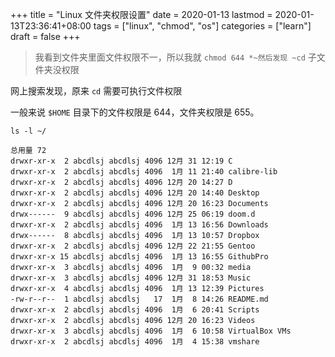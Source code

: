 +++
title = "Linux 文件夹权限设置"
date = 2020-01-13
lastmod = 2020-01-13T23:36:41+08:00
tags = ["linux", "chmod", "os"]
categories = ["learn"]
draft = false
+++

> 我看到文件夹里面文件权限不一，所以我就 `chmod 644 *~然后发现 ~cd` 子文件夹没权限

<!--more-->

网上搜索发现，原来 `cd` 需要可执行文件权限

一般来说 `$HOME` 目录下的文件权限是 644，文件夹权限是 655。

```shell
ls -l ~/
```

```text
总用量 72
drwxr-xr-x  2 abcdlsj abcdlsj 4096 12月 31 12:19 C
drwxr-xr-x  2 abcdlsj abcdlsj 4096  1月 11 21:40 calibre-lib
drwxr-xr-x  2 abcdlsj abcdlsj 4096 12月 20 14:27 D
drwxr-xr-x  2 abcdlsj abcdlsj 4096 12月 20 14:40 Desktop
drwxr-xr-x  2 abcdlsj abcdlsj 4096 12月 20 16:23 Documents
drwx------  9 abcdlsj abcdlsj 4096 12月 25 06:19 doom.d
drwxr-xr-x  2 abcdlsj abcdlsj 4096  1月 13 16:56 Downloads
drwx------  8 abcdlsj abcdlsj 4096  1月 13 10:57 Dropbox
drwxr-xr-x  2 abcdlsj abcdlsj 4096 12月 22 21:55 Gentoo
drwxr-xr-x 15 abcdlsj abcdlsj 4096  1月 13 16:55 GithubPro
drwxr-xr-x  3 abcdlsj abcdlsj 4096  1月  9 00:32 media
drwxr-xr-x  3 abcdlsj abcdlsj 4096 12月 31 18:53 Music
drwxr-xr-x  4 abcdlsj abcdlsj 4096  1月 13 12:39 Pictures
-rw-r--r--  1 abcdlsj abcdlsj   17  1月  8 14:26 README.md
drwxr-xr-x  2 abcdlsj abcdlsj 4096  1月  6 20:41 Scripts
drwxr-xr-x  2 abcdlsj abcdlsj 4096 12月 20 16:23 Videos
drwxr-xr-x  3 abcdlsj abcdlsj 4096  1月  6 10:58 VirtualBox VMs
drwxr-xr-x  2 abcdlsj abcdlsj 4096  1月  4 15:38 vmshare
```
